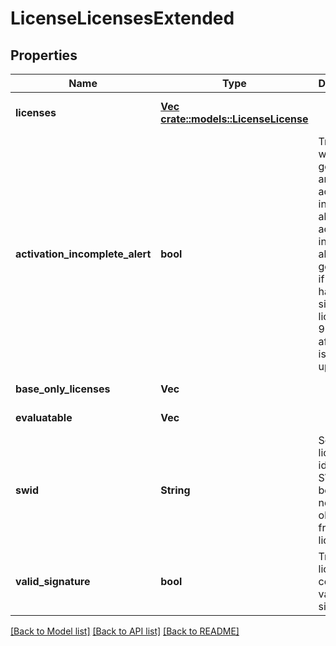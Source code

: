 # LicenseLicensesExtended

## Properties
Name | Type | Description | Notes
------------ | ------------- | ------------- | -------------
**licenses** | [**Vec <crate::models::LicenseLicense>**](LicenseLicense.md) |  | [optional] [default to null]
**activation_incomplete_alert** | **bool** | True when we are generating an activation incomplete alert. An activation incomplete alert is generated if we do not have a signed license file 90 days after OneFS is upgraded. | [default to null]
**base_only_licenses** | **Vec<String>** |  | [default to null]
**evaluatable** | **Vec<String>** |  | [default to null]
**swid** | **String** | Software license identifier. SWID will be absent if not yet obtained from a license file. | [optional] [default to null]
**valid_signature** | **bool** | True if license file contains a valid signature. | [default to null]

[[Back to Model list]](../README.md#documentation-for-models) [[Back to API list]](../README.md#documentation-for-api-endpoints) [[Back to README]](../README.md)


